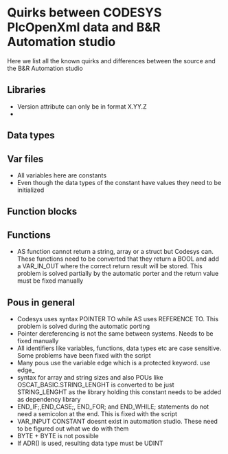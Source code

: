 # Quirks between CODESYS PlcOpenXml data and B&R Automation studio

Here we list all the known quirks and differences between the source and the B&R Automation studio

## Libraries

- Version attribute can only be in format X.YY.Z
- 
## Data types



## Var files

- All variables here are constants
- Even though the data types of the constant have values they need to be initialized

## Function blocks

## Functions

- AS function cannot return a string, array or a struct but Codesys can. These functions need to be converted that they return a BOOL and add a VAR_IN_OUT where the correct return result will be stored. This problem is solved partially by the automatic porter and the return value must be fixed manually

## Pous in general

- Codesys uses syntax POINTER TO while AS uses REFERENCE TO. This problem is solved during the automatic porting
- Pointer dereferencing is not the same between systems. Needs to be fixed manually
- All identifiers like variables, functions, data types etc are case sensitive. Some problems have been fixed with the script
- Many pous use the variable edge which is a protected keyword. use edge_
- syntax for array and string sizes and also POUs like OSCAT_BASIC.STRING_LENGHT is converted to be just STRING_LENGHT as the library holding this constant needs to be added as dependency library
- END_IF;,END_CASE;, END_FOR; and END_WHILE; statements do not need a semicolon at the end. This is fixed with the script
- VAR_INPUT CONSTANT doesnt exist in automation studio. These need to be figured out what we do with them
- BYTE + BYTE is not possible
- If ADR() is used, resulting data type must be UDINT
